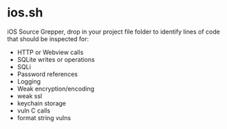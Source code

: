 ios.sh
======

iOS Source Grepper, drop in your project file folder to identify lines of code that should be inspected for:



* HTTP or Webview calls
* SQLite writes or operations
* SQLi
* Password references
* Logging
* Weak encryption/encoding
* weak ssl
* keychain storage
* vuln C calls
* format string vulns
